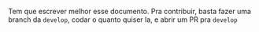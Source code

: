 Tem que escrever melhor esse documento. Pra contribuir, basta fazer uma branch da `develop`, codar o quanto quiser la, e abrir um PR pra `develop`
